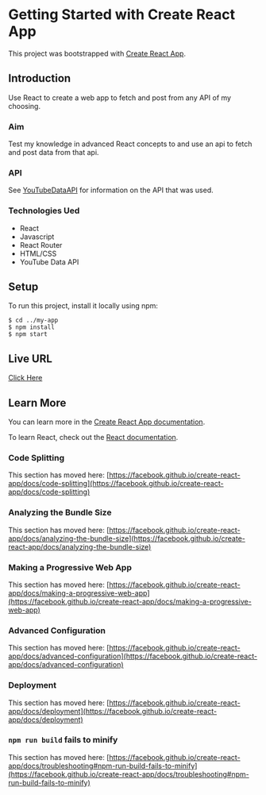 # Getting Started with Create React App

This project was bootstrapped with [Create React App](https://github.com/facebook/create-react-app).

## Introduction

Use React to create a web app to fetch and post from any API of my choosing. 

### Aim

Test my knowledge in advanced React concepts to and use an api to fetch and post data from that api. 

### API 
See [YouTubeDataAPI](https://developers.google.com/youtube/v3/docs/search/list) for information on the API that was used.


### Technologies Ued
* React
* Javascript
* React Router
* HTML/CSS
* YouTube Data API

## Setup
To run this project, install it locally using npm:

```
$ cd ../my-app
$ npm install
$ npm start
```
## Live URL
[Click Here](https://dashboard.heroku.com/apps/apifetchproject/deploy/github)


## Learn More

You can learn more in the [Create React App documentation](https://facebook.github.io/create-react-app/docs/getting-started).

To learn React, check out the [React documentation](https://reactjs.org/).

### Code Splitting

This section has moved here: [https://facebook.github.io/create-react-app/docs/code-splitting](https://facebook.github.io/create-react-app/docs/code-splitting)

### Analyzing the Bundle Size

This section has moved here: [https://facebook.github.io/create-react-app/docs/analyzing-the-bundle-size](https://facebook.github.io/create-react-app/docs/analyzing-the-bundle-size)

### Making a Progressive Web App

This section has moved here: [https://facebook.github.io/create-react-app/docs/making-a-progressive-web-app](https://facebook.github.io/create-react-app/docs/making-a-progressive-web-app)

### Advanced Configuration

This section has moved here: [https://facebook.github.io/create-react-app/docs/advanced-configuration](https://facebook.github.io/create-react-app/docs/advanced-configuration)

### Deployment

This section has moved here: [https://facebook.github.io/create-react-app/docs/deployment](https://facebook.github.io/create-react-app/docs/deployment)

### `npm run build` fails to minify

This section has moved here: [https://facebook.github.io/create-react-app/docs/troubleshooting#npm-run-build-fails-to-minify](https://facebook.github.io/create-react-app/docs/troubleshooting#npm-run-build-fails-to-minify)
